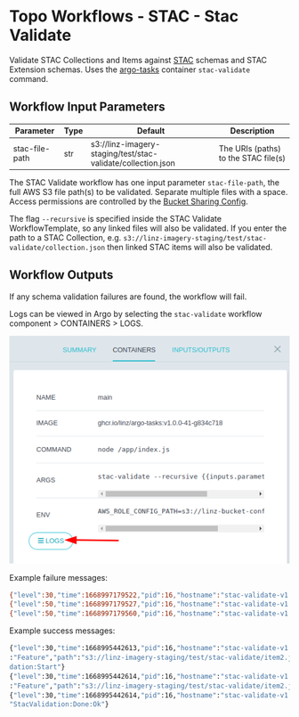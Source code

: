 # Topo Workflows - STAC - Stac Validate

Validate STAC Collections and Items against [STAC](https://stacspec.org/) schemas and STAC Extension schemas.
Uses the [argo-tasks](https://github.com/linz/argo-tasks#stac-validate) container `stac-validate` command.

## Workflow Input Parameters

| Parameter      | Type | Default                                                      | Description                          |
| -------------- | ---- | ------------------------------------------------------------ | ------------------------------------ |
| stac-file-path | str  | s3://linz-imagery-staging/test/stac-validate/collection.json | The URIs (paths) to the STAC file(s) |

The STAC Validate workflow has one input parameter `stac-file-path`, the full AWS S3 file path(s) to be validated. Separate multiple files with a space. Access permissions are controlled by the [Bucket Sharing Config](https://github.com/linz/topo-aws-infrastructure/blob/master/src/stacks/bucket.sharing.ts).

The flag `--recursive` is specified inside the STAC Validate WorkflowTemplate, so any linked files will also be validated. If you enter the path to a STAC Collection, e.g. `s3://linz-imagery-staging/test/stac-validate/collection.json` then linked STAC items will also be validated.

## Workflow Outputs

If any schema validation failures are found, the workflow will fail.

Logs can be viewed in Argo by selecting the `stac-validate` workflow component > CONTAINERS > LOGS.

![WorkflowLogs](../../docs/workflow_logs.png)

Example failure messages:

```bash
{"level":30,"time":1668997179522,"pid":16,"hostname":"stac-validate-v1.0.0-41-n6jxb-stac-validate-971572670","id":"01GJBZQRM6D38WZWBDA91EJ8WR","type":"Feature","path":"s3://linz-imagery-staging/test/stac-validate/1259/272916_bad_field_type.json","sch":"https://stac.linz.govt.nz/v0.0.15/linz/schema.json","msg":"Validation:Start"}
{"level":50,"time":1668997179527,"pid":16,"hostname":"stac-validate-v1.0.0-41-n6jxb-stac-validate-971572670","id":"01GJBZQRM6D38WZWBDA91EJ8WR","path":"s3://linz-imagery-staging/test/stac-validate/1259/272916_bad_field_type.json","instancePath":"/properties/mission","schemaPath":"instrument.json/properties/mission/type","keyword":"type","params":{"type":"string"},"message":"must be string","msg":"Validation:Failed"}
{"level":50,"time":1668997179560,"pid":16,"hostname":"stac-validate-v1.0.0-41-n6jxb-stac-validate-971572670","id":"01GJBZQRM6D38WZWBDA91EJ8WR","failures":2,"msg":"StacValidation:Done:Failed"}
```

Example success messages:

```bash
{"level":30,"time":1668995442613,"pid":16,"hostname":"stac-validate-v1.0.0-41-7mwdg-stac-validate-1503824974","id":"01GJBY2JNGWJHSKG71TXD9HCA2","type"
:"Feature","path":"s3://linz-imagery-staging/test/stac-validate/item2.json","sch":"https://stac.linz.govt.nz/v0.0.15/scanning/schema.json","msg":"Vali
dation:Start"}
{"level":30,"time":1668995442614,"pid":16,"hostname":"stac-validate-v1.0.0-41-7mwdg-stac-validate-1503824974","id":"01GJBY2JNGWJHSKG71TXD9HCA2","type"
:"Feature","path":"s3://linz-imagery-staging/test/stac-validate/item2.json","valid":true,"msg":"Validation:Done:Ok"}
{"level":30,"time":1668995442614,"pid":16,"hostname":"stac-validate-v1.0.0-41-7mwdg-stac-validate-1503824974","id":"01GJBY2JNGWJHSKG71TXD9HCA2","msg":
"StacValidation:Done:Ok"}
```
